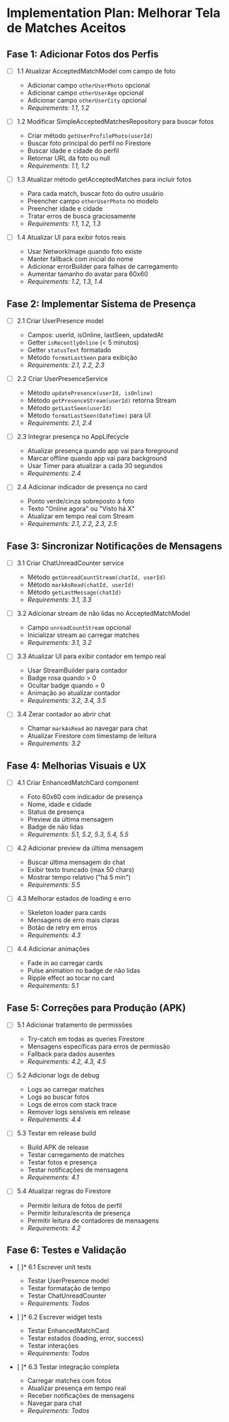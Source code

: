 # Implementation Plan: Melhorar Tela de Matches Aceitos

## Fase 1: Adicionar Fotos dos Perfis

- [ ] 1.1 Atualizar AcceptedMatchModel com campo de foto
  - Adicionar campo `otherUserPhoto` opcional
  - Adicionar campo `otherUserAge` opcional
  - Adicionar campo `otherUserCity` opcional
  - _Requirements: 1.1, 1.2_

- [ ] 1.2 Modificar SimpleAcceptedMatchesRepository para buscar fotos
  - Criar método `getUserProfilePhoto(userId)`
  - Buscar foto principal do perfil no Firestore
  - Buscar idade e cidade do perfil
  - Retornar URL da foto ou null
  - _Requirements: 1.1, 1.2_

- [ ] 1.3 Atualizar método getAcceptedMatches para incluir fotos
  - Para cada match, buscar foto do outro usuário
  - Preencher campo `otherUserPhoto` no modelo
  - Preencher idade e cidade
  - Tratar erros de busca graciosamente
  - _Requirements: 1.1, 1.2, 1.3_

- [ ] 1.4 Atualizar UI para exibir fotos reais
  - Usar NetworkImage quando foto existe
  - Manter fallback com inicial do nome
  - Adicionar errorBuilder para falhas de carregamento
  - Aumentar tamanho do avatar para 60x60
  - _Requirements: 1.2, 1.3, 1.4_

## Fase 2: Implementar Sistema de Presença

- [ ] 2.1 Criar UserPresence model
  - Campos: userId, isOnline, lastSeen, updatedAt
  - Getter `isRecentlyOnline` (< 5 minutos)
  - Getter `statusText` formatado
  - Método `formatLastSeen` para exibição
  - _Requirements: 2.1, 2.2, 2.3_

- [ ] 2.2 Criar UserPresenceService
  - Método `updatePresence(userId, isOnline)`
  - Método `getPresenceStream(userId)` retorna Stream
  - Método `getLastSeen(userId)`
  - Método `formatLastSeen(DateTime)` para UI
  - _Requirements: 2.1, 2.4_

- [ ] 2.3 Integrar presença no AppLifecycle
  - Atualizar presença quando app vai para foreground
  - Marcar offline quando app vai para background
  - Usar Timer para atualizar a cada 30 segundos
  - _Requirements: 2.4_

- [ ] 2.4 Adicionar indicador de presença no card
  - Ponto verde/cinza sobreposto à foto
  - Texto "Online agora" ou "Visto há X"
  - Atualizar em tempo real com Stream
  - _Requirements: 2.1, 2.2, 2.3, 2.5_

## Fase 3: Sincronizar Notificações de Mensagens

- [ ] 3.1 Criar ChatUnreadCounter service
  - Método `getUnreadCountStream(chatId, userId)`
  - Método `markAsRead(chatId, userId)`
  - Método `getLastMessage(chatId)`
  - _Requirements: 3.1, 3.3_

- [ ] 3.2 Adicionar stream de não lidas no AcceptedMatchModel
  - Campo `unreadCountStream` opcional
  - Inicializar stream ao carregar matches
  - _Requirements: 3.1, 3.2_

- [ ] 3.3 Atualizar UI para exibir contador em tempo real
  - Usar StreamBuilder para contador
  - Badge rosa quando > 0
  - Ocultar badge quando = 0
  - Animação ao atualizar contador
  - _Requirements: 3.2, 3.4, 3.5_

- [ ] 3.4 Zerar contador ao abrir chat
  - Chamar `markAsRead` ao navegar para chat
  - Atualizar Firestore com timestamp de leitura
  - _Requirements: 3.2_

## Fase 4: Melhorias Visuais e UX

- [ ] 4.1 Criar EnhancedMatchCard component
  - Foto 60x60 com indicador de presença
  - Nome, idade e cidade
  - Status de presença
  - Preview da última mensagem
  - Badge de não lidas
  - _Requirements: 5.1, 5.2, 5.3, 5.4, 5.5_

- [ ] 4.2 Adicionar preview da última mensagem
  - Buscar última mensagem do chat
  - Exibir texto truncado (max 50 chars)
  - Mostrar tempo relativo ("há 5 min")
  - _Requirements: 5.5_

- [ ] 4.3 Melhorar estados de loading e erro
  - Skeleton loader para cards
  - Mensagens de erro mais claras
  - Botão de retry em erros
  - _Requirements: 4.3_

- [ ] 4.4 Adicionar animações
  - Fade in ao carregar cards
  - Pulse animation no badge de não lidas
  - Ripple effect ao tocar no card
  - _Requirements: 5.1_

## Fase 5: Correções para Produção (APK)

- [ ] 5.1 Adicionar tratamento de permissões
  - Try-catch em todas as queries Firestore
  - Mensagens específicas para erros de permissão
  - Fallback para dados ausentes
  - _Requirements: 4.2, 4.3, 4.5_

- [ ] 5.2 Adicionar logs de debug
  - Logs ao carregar matches
  - Logs ao buscar fotos
  - Logs de erros com stack trace
  - Remover logs sensíveis em release
  - _Requirements: 4.4_

- [ ] 5.3 Testar em release build
  - Build APK de release
  - Testar carregamento de matches
  - Testar fotos e presença
  - Testar notificações de mensagens
  - _Requirements: 4.1_

- [ ] 5.4 Atualizar regras do Firestore
  - Permitir leitura de fotos de perfil
  - Permitir leitura/escrita de presença
  - Permitir leitura de contadores de mensagens
  - _Requirements: 4.2_

## Fase 6: Testes e Validação

- [ ]* 6.1 Escrever unit tests
  - Testar UserPresence model
  - Testar formatação de tempo
  - Testar ChatUnreadCounter
  - _Requirements: Todos_

- [ ]* 6.2 Escrever widget tests
  - Testar EnhancedMatchCard
  - Testar estados (loading, error, success)
  - Testar interações
  - _Requirements: Todos_

- [ ]* 6.3 Testar integração completa
  - Carregar matches com fotos
  - Atualizar presença em tempo real
  - Receber notificações de mensagens
  - Navegar para chat
  - _Requirements: Todos_
